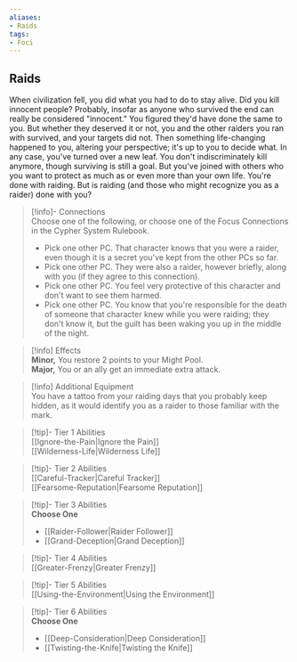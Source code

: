```yaml
---
aliases:
- Raids
tags:
- Foci
---
```


  
## Raids  
When civilization fell, you did what you had to do to stay alive. Did you kill innocent people? Probably, insofar as anyone who survived the end can really be considered "innocent." You figured they'd have done the same to you. But whether they deserved it or not, you and the other raiders you ran with survived, and your targets did not. Then something life-changing happened to you, altering your perspective; it's up to you to decide what. In any case, you've turned over a new leaf. You don't indiscriminately kill anymore, though surviving is still a goal. But you've joined with others who you want to protect as much as or even more than your own life. You're done with raiding. But is raiding (and those who might recognize you as a raider) done with you?  

>[!info]- Connections  
>Choose one of the following, or choose one of the Focus Connections in the Cypher System Rulebook.  
>- Pick one other PC. That character knows that you were a raider, even though it is a secret you've kept from the other PCs so far.  
>- Pick one other PC. They were also a raider, however briefly, along with you (if they agree to this connection).  
>- Pick one other PC. You feel very protective of this character and don't want to see them harmed.  
>- Pick one other PC. You know that you're responsible for the death of someone that character knew while you were raiding; they don't know it, but the guilt has been waking you up in the middle of the night.  

>[!info] Effects  
>**Minor,** You restore 2 points to your Might Pool.  
>**Major,** You or an ally get an immediate extra attack.  

>[!info] Additional Equipment  
>You have a tattoo from your raiding days that you probably keep hidden, as it would identify you as a raider to those familiar with the mark.  


>[!tip]- Tier 1 Abilities  
> [[Ignore-the-Pain|Ignore the Pain]]  
> [[Wilderness-Life|Wilderness Life]]  


>[!tip]- Tier 2 Abilities  
> [[Careful-Tracker|Careful Tracker]]  
> [[Fearsome-Reputation|Fearsome Reputation]]  


>[!tip]- Tier 3 Abilities  
> **Choose One**  
>- [[Raider-Follower|Raider Follower]]  
>- [[Grand-Deception|Grand Deception]]  


>[!tip]- Tier 4 Abilities  
> [[Greater-Frenzy|Greater Frenzy]]  


>[!tip]- Tier 5 Abilities  
> [[Using-the-Environment|Using the Environment]]  


>[!tip]- Tier 6 Abilities  
> **Choose One**  
>- [[Deep-Consideration|Deep Consideration]]  
>- [[Twisting-the-Knife|Twisting the Knife]]